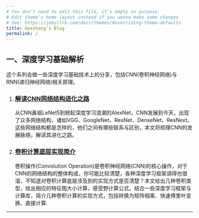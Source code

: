 ```yaml
---
# You don't need to edit this file, it's empty on purpose.
# Edit theme's home layout instead if you wanna make some changes
# See: https://jekyllrb.com/docs/themes/#overriding-theme-defaults
title: Geeshang's Blog
permalink: /
---
```


## 一、深度学习基础解析
这个系列会做一些深度学习基础技术上的分享，包括CNN(卷积神经网络)与RNN(递归神经网络)相关原理。

1. ### [解读CNN网络结构进化之路](/cnn-evolution)
    从CNN鼻祖LeNet5到掀起深度学习浪潮的AlexNet，CNN发展到今天，出现了众多网络结构，诸如VGG、GoogleNet、ResNet、DenseNet、ResNext。这些网络结构都是怎样的，他们之间有哪些联系与区别，本文将梳理CNN的发展脉络，解读其进化之路。

3. ### [卷积计算底层实现简介](/convolution-implementation)
    卷积操作(Convolution Operation)是卷积神经网络(CNN)的核心操作，对于CNN的网络结构的整体构成，你可能比较清楚，各种深度学习框架调得也很溜，不知道对卷积计算底层涉及到的实现方式是否清楚？本文给出几种卷积类型，给出相应的特征图大小计算，感受野计算公式，结合一些深度学习框架与计算库，简介几种卷积计算的实现方式，包括转换为矩阵相乘、快速傅里叶变换、直接计算. 

---